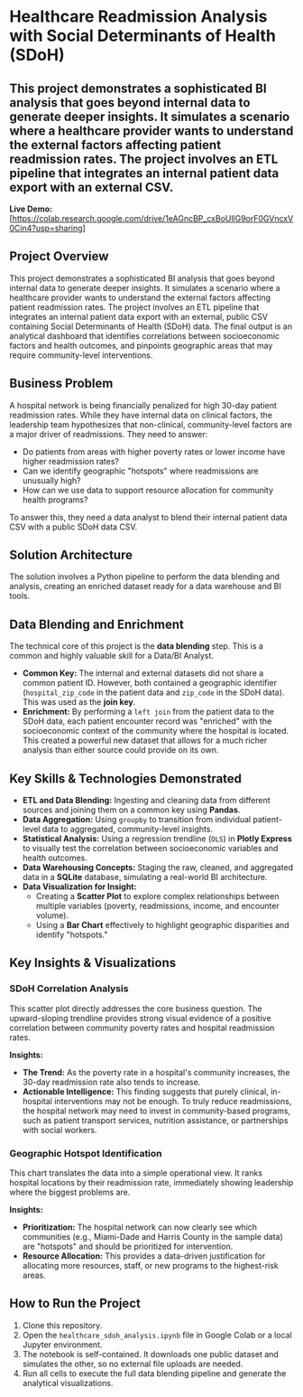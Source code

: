# Healthcare Readmission Analysis with Social Determinants of Health (SDoH)
## This project demonstrates a sophisticated BI analysis that goes beyond internal data to generate deeper insights. It simulates a scenario where a healthcare provider wants to understand the external factors affecting patient readmission rates. The project involves an ETL pipeline that integrates an internal patient data export with an external CSV.

**Live Demo:** [https://colab.research.google.com/drive/1eAGncBP_cxBoUllG9orF0GVncxV0Cin4?usp=sharing]

## Project Overview

This project demonstrates a sophisticated BI analysis that goes beyond internal data to generate deeper insights. It simulates a scenario where a healthcare provider wants to understand the external factors affecting patient readmission rates. The project involves an ETL pipeline that integrates an internal patient data export with an external, public CSV containing Social Determinants of Health (SDoH) data. The final output is an analytical dashboard that identifies correlations between socioeconomic factors and health outcomes, and pinpoints geographic areas that may require community-level interventions.

## Business Problem

A hospital network is being financially penalized for high 30-day patient readmission rates. While they have internal data on clinical factors, the leadership team hypothesizes that non-clinical, community-level factors are a major driver of readmissions. They need to answer:
*   Do patients from areas with higher poverty rates or lower income have higher readmission rates?
*   Can we identify geographic "hotspots" where readmissions are unusually high?
*   How can we use data to support resource allocation for community health programs?

To answer this, they need a data analyst to blend their internal patient data CSV with a public SDoH data CSV.

## Solution Architecture

The solution involves a Python pipeline to perform the data blending and analysis, creating an enriched dataset ready for a data warehouse and BI tools.


## Data Blending and Enrichment

The technical core of this project is the **data blending** step. This is a common and highly valuable skill for a Data/BI Analyst.

*   **Common Key:** The internal and external datasets did not share a common patient ID. However, both contained a geographic identifier (`hospital_zip_code` in the patient data and `zip_code` in the SDoH data). This was used as the **join key**.
*   **Enrichment:** By performing a `left join` from the patient data to the SDoH data, each patient encounter record was "enriched" with the socioeconomic context of the community where the hospital is located. This created a powerful new dataset that allows for a much richer analysis than either source could provide on its own.

## Key Skills & Technologies Demonstrated

*   **ETL and Data Blending:** Ingesting and cleaning data from different sources and joining them on a common key using **Pandas**.
*   **Data Aggregation:** Using `groupby` to transition from individual patient-level data to aggregated, community-level insights.
*   **Statistical Analysis:** Using a regression trendline (`OLS`) in **Plotly Express** to visually test the correlation between socioeconomic variables and health outcomes.
*   **Data Warehousing Concepts:** Staging the raw, cleaned, and aggregated data in a **SQLite** database, simulating a real-world BI architecture.
*   **Data Visualization for Insight:**
    *   Creating a **Scatter Plot** to explore complex relationships between multiple variables (poverty, readmissions, income, and encounter volume).
    *   Using a **Bar Chart** effectively to highlight geographic disparities and identify "hotspots."

## Key Insights & Visualizations

### SDoH Correlation Analysis

 <!-- Replace with a screenshot of your scatter plot -->

This scatter plot directly addresses the core business question. The upward-sloping trendline provides strong visual evidence of a positive correlation between community poverty rates and hospital readmission rates.

**Insights:**

*   **The Trend:** As the poverty rate in a hospital's community increases, the 30-day readmission rate also tends to increase.
*   **Actionable Intelligence:** This finding suggests that purely clinical, in-hospital interventions may not be enough. To truly reduce readmissions, the hospital network may need to invest in community-based programs, such as patient transport services, nutrition assistance, or partnerships with social workers.

### Geographic Hotspot Identification

 <!-- Replace with a screenshot of your bar chart -->

This chart translates the data into a simple operational view. It ranks hospital locations by their readmission rate, immediately showing leadership where the biggest problems are.

**Insights:**

*   **Prioritization:** The hospital network can now clearly see which communities (e.g., Miami-Dade and Harris County in the sample data) are "hotspots" and should be prioritized for intervention.
*   **Resource Allocation:** This provides a data-driven justification for allocating more resources, staff, or new programs to the highest-risk areas.

## How to Run the Project

1.  Clone this repository.
2.  Open the `healthcare_sdoh_analysis.ipynb` file in Google Colab or a local Jupyter environment.
3.  The notebook is self-contained. It downloads one public dataset and simulates the other, so no external file uploads are needed.
4.  Run all cells to execute the full data blending pipeline and generate the analytical visualizations.
